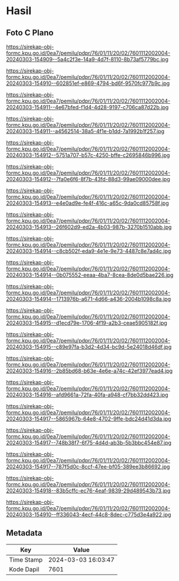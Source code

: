 # Hasil

## Foto C Plano

https://sirekap-obj-formc.kpu.go.id/0ea7/pemilu/pdpr/76/01/11/20/02/7601112002004-20240303-154909--5a4c2f3e-14a9-4d7f-8110-8b73af5779bc.jpg

https://sirekap-obj-formc.kpu.go.id/0ea7/pemilu/pdpr/76/01/11/20/02/7601112002004-20240303-154910--602851ef-e869-4794-bd6f-9570fc977b9c.jpg

https://sirekap-obj-formc.kpu.go.id/0ea7/pemilu/pdpr/76/01/11/20/02/7601112002004-20240303-154911--4e67bfed-f1d4-4d28-9197-c706ca87d22b.jpg

https://sirekap-obj-formc.kpu.go.id/0ea7/pemilu/pdpr/76/01/11/20/02/7601112002004-20240303-154911--a4562514-38a5-4f1e-b1dd-7a1992b1f257.jpg

https://sirekap-obj-formc.kpu.go.id/0ea7/pemilu/pdpr/76/01/11/20/02/7601112002004-20240303-154912--5751a707-b57c-4250-bffe-c2695846b996.jpg

https://sirekap-obj-formc.kpu.go.id/0ea7/pemilu/pdpr/76/01/11/20/02/7601112002004-20240303-154912--7fa0e6f6-8f7b-43fd-88d3-99ae09000dee.jpg

https://sirekap-obj-formc.kpu.go.id/0ea7/pemilu/pdpr/76/01/11/20/02/7601112002004-20240303-154913--e4e0ad9e-fe4f-416c-a65c-9da0cd85758f.jpg

https://sirekap-obj-formc.kpu.go.id/0ea7/pemilu/pdpr/76/01/11/20/02/7601112002004-20240303-154913--26f602d9-ed2a-4b03-987b-3270b1510abb.jpg

https://sirekap-obj-formc.kpu.go.id/0ea7/pemilu/pdpr/76/01/11/20/02/7601112002004-20240303-154914--c8cb502f-eda9-4e1e-9e73-4487c8e7ad4c.jpg

https://sirekap-obj-formc.kpu.go.id/0ea7/pemilu/pdpr/76/01/11/20/02/7601112002004-20240303-154914--0b075552-eeaa-4ba7-8cea-8de0d5bae226.jpg

https://sirekap-obj-formc.kpu.go.id/0ea7/pemilu/pdpr/76/01/11/20/02/7601112002004-20240303-154914--1713976b-a671-4d66-a436-2004b1098c8a.jpg

https://sirekap-obj-formc.kpu.go.id/0ea7/pemilu/pdpr/76/01/11/20/02/7601112002004-20240303-154915--d1ecd79e-1706-4f19-a2b3-ceae5905182f.jpg

https://sirekap-obj-formc.kpu.go.id/0ea7/pemilu/pdpr/76/01/11/20/02/7601112002004-20240303-154915--c89e97fa-b3d2-4d34-bc9d-5e24018d46df.jpg

https://sirekap-obj-formc.kpu.go.id/0ea7/pemilu/pdpr/76/01/11/20/02/7601112002004-20240303-154916--2b85bd68-b63e-4e6e-a74c-42ef3977ead4.jpg

https://sirekap-obj-formc.kpu.go.id/0ea7/pemilu/pdpr/76/01/11/20/02/7601112002004-20240303-154916--afd9661a-72fa-40fa-a948-cf7bb32dd423.jpg

https://sirekap-obj-formc.kpu.go.id/0ea7/pemilu/pdpr/76/01/11/20/02/7601112002004-20240303-154917--5865967b-64e8-4702-9ffe-bdc24d41d3da.jpg

https://sirekap-obj-formc.kpu.go.id/0ea7/pemilu/pdpr/76/01/11/20/02/7601112002004-20240303-154917--748b38f7-6f75-4d4d-ab3b-5b3bbc454e87.jpg

https://sirekap-obj-formc.kpu.go.id/0ea7/pemilu/pdpr/76/01/11/20/02/7601112002004-20240303-154917--787f5d0c-8ccf-47ee-bf05-389ee3b86692.jpg

https://sirekap-obj-formc.kpu.go.id/0ea7/pemilu/pdpr/76/01/11/20/02/7601112002004-20240303-154918--83b5cffc-ec76-4eaf-9839-29d489543b73.jpg

https://sirekap-obj-formc.kpu.go.id/0ea7/pemilu/pdpr/76/01/11/20/02/7601112002004-20240303-154910--ff336043-4ecf-44c8-8dec-c775d3e4a922.jpg


## Metadata

| Key        | Value               |
| ---------- | ------------------- |
| Time Stamp | 2024-03-03 16:03:47 |
| Kode Dapil | 7601                |



